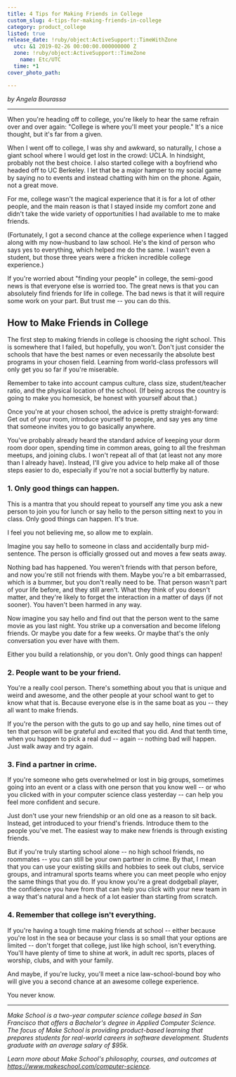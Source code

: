 ```yaml
---
title: 4 Tips for Making Friends in College
custom_slug: 4-tips-for-making-friends-in-college
category: product_college
listed: true
release_date: !ruby/object:ActiveSupport::TimeWithZone
  utc: &1 2019-02-26 00:00:00.000000000 Z
  zone: !ruby/object:ActiveSupport::TimeZone
    name: Etc/UTC
  time: *1
cover_photo_path: 

---
```

_by Angela Bourassa_

---

When you're heading off to college, you're likely to hear the same refrain over and over again: "College is where you'll meet your people." It's a nice thought, but it's far from a given.

When I went off to college, I was shy and awkward, so naturally, I chose a giant school where I would get lost in the crowd: UCLA. In hindsight, probably not the best choice. I also started college with a boyfriend who headed off to UC Berkeley. I let that be a major hamper to my social game by saying no to events and instead chatting with him on the phone. Again, not a great move.

For me, college wasn't the magical experience that it is for a lot of other people, and the main reason is that I stayed inside my comfort zone and didn't take the wide variety of opportunities I had available to me to make friends.

(Fortunately, I got a second chance at the college experience when I tagged along with my now-husband to law school. He's the kind of person who says yes to everything, which helped me do the same. I wasn't even a student, but those three years were a fricken incredible college experience.)

If you're worried about "finding your people" in college, the semi-good news is that everyone else is worried too. The great news is that you can absolutely find friends for life in college. The bad news is that it will require some work on your part. But trust me -- you can do this.

## How to Make Friends in College

The first step to making friends in college is choosing the right school. This is somewhere that I failed, but hopefully, you won't. Don't just consider the schools that have the best names or even necessarily the absolute best programs in your chosen field. Learning from world-class professors will only get you so far if you're miserable.

Remember to take into account campus culture, class size, student/teacher ratio, and the physical location of the school. (If being across the country is going to make you homesick, be honest with yourself about that.)

Once you're at your chosen school, the advice is pretty straight-forward: Get out of your room, introduce yourself to people, and say yes any time that someone invites you to go basically anywhere.

You've probably already heard the standard advice of keeping your dorm room door open, spending time in common areas, going to all the freshman meetups, and joining clubs. I won't repeat all of that (at least not any more than I already have). Instead, I'll give you advice to help make all of those steps easier to do, especially if you're not a social butterfly by nature.

### 1. Only good things can happen.

This is a mantra that you should repeat to yourself any time you ask a new person to join you for lunch or say hello to the person sitting next to you in class. Only good things can happen. It's true.

I feel you not believing me, so allow me to explain.

Imagine you say hello to someone in class and accidentally burp mid-sentence. The person is officially grossed out and moves a few seats away.

Nothing bad has happened. You weren't friends with that person before, and now you're still not friends with them. Maybe you're a bit embarrassed, which is a bummer, but you don't really need to be. That person wasn't part of your life before, and they still aren't. What they think of you doesn't matter, and they're likely to forget the interaction in a matter of days (if not sooner). You haven't been harmed in any way.

Now imagine you say hello and find out that the person went to the same movie as you last night. You strike up a conversation and become lifelong friends. Or maybe you date for a few weeks. Or maybe that's the only conversation you ever have with them.

Either you build a relationship, or you don't. Only good things can happen!

### 2. People want to be your friend.

You're a really cool person. There's something about you that is unique and weird and awesome, and the other people at your school want to get to know what that is. Because everyone else is in the same boat as you -- they all want to make friends.

If you're the person with the guts to go up and say hello, nine times out of ten that person will be grateful and excited that you did. And that tenth time, when you happen to pick a real dud -- again -- nothing bad will happen. Just walk away and try again.

### 3. Find a partner in crime.

If you're someone who gets overwhelmed or lost in big groups, sometimes going into an event or a class with one person that you know well -- or who you clicked with in your computer science class yesterday -- can help you feel more confident and secure.

Just don't use your new friendship or an old one as a reason to sit back. Instead, get introduced to your friend's friends. Introduce them to the people you've met. The easiest way to make new friends is through existing friends.

But if you're truly starting school alone -- no high school friends, no roommates -- you can still be your own partner in crime. By that, I mean that you can use your existing skills and hobbies to seek out clubs, service groups, and intramural sports teams where you can meet people who enjoy the same things that you do. If you know you're a great dodgeball player, the confidence you have from that can help you click with your new team in a way that's natural and a heck of a lot easier than starting from scratch.

### 4. Remember that college isn't everything.

If you're having a tough time making friends at school -- either because you're lost in the sea or because your class is so small that your options are limited -- don't forget that college, just like high school, isn't everything. You'll have plenty of time to shine at work, in adult rec sports, places of worship, clubs, and with your family.

And maybe, if you're lucky, you'll meet a nice law-school-bound boy who will give you a second chance at an awesome college experience.

You never know.

---

_Make School is a two-year computer science college based in San Francisco that offers a Bachelor's degree in Applied Computer Science. The focus of Make School is providing product-based learning that prepares students for real-world careers in software development. Students graduate with an average salary of $95k._

_Learn more about Make School's philosophy, courses, and outcomes at https://www.makeschool.com/computer-science._